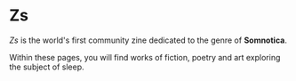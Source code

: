 # Zs

*Zs* is the world's first community zine dedicated to the genre of **Somnotica**.

Within these pages, you will find works of fiction, poetry and art exploring the subject of sleep.

